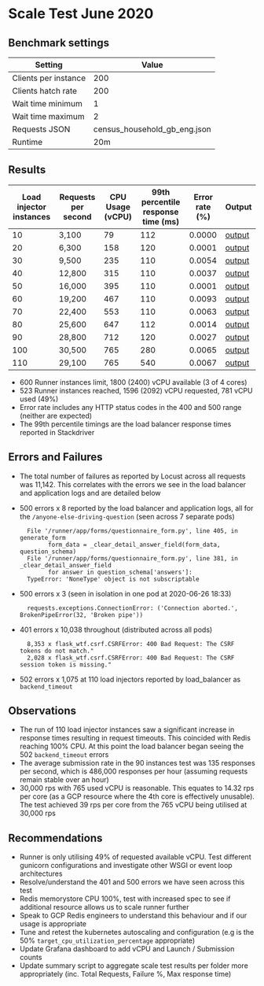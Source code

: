 # Scale Test June 2020

## Benchmark settings

| Setting | Value |
| --- | ---| 
| Clients per instance | 200 |
| Clients hatch rate   | 200 |
| Wait time minimum | 1 |
| Wait time maximum | 2 |
| Requests JSON | census_household_gb_eng.json |
| Runtime | 20m |

## Results

| Load injector instances | Requests per second | CPU Usage (vCPU) | 99th percentile response time (ms) | Error rate (%) | Output |
| --- | --- | --- | --- | --- | --- |
| 10 |3,100|79|112|0.0000|[output](https://console.cloud.google.com/storage/browser/eq-stress-test-load-injectors-benchmark-outputs/stress-test/2020-06-26T13:48:28)|
| 20 |6,300|158|120|0.0001 |[output](https://console.cloud.google.com/storage/browser/eq-stress-test-load-injectors-benchmark-outputs/stress-test/2020-06-26T14:10:41)|
| 30 |9,500|235|110|0.0054|[output](https://console.cloud.google.com/storage/browser/eq-stress-test-load-injectors-benchmark-outputs/stress-test/2020-06-26T14:32:50)|
| 40 |12,800|315|110|0.0037|[output](https://console.cloud.google.com/storage/browser/eq-stress-test-load-injectors-benchmark-outputs/stress-test/2020-06-26T14:55:14)|
| 50 |16,000|395|110|0.0001|[output](https://console.cloud.google.com/storage/browser/eq-stress-test-load-injectors-benchmark-outputs/stress-test/2020-06-26T15:17:18)|
| 60 |19,200|467|110|0.0093|[output](https://console.cloud.google.com/storage/browser/eq-stress-test-load-injectors-benchmark-outputs/stress-test/2020-06-26T15:40:10)|
| 70 |22,400|553|110|0.0063|[output](https://console.cloud.google.com/storage/browser/eq-stress-test-load-injectors-benchmark-outputs/stress-test/2020-06-26T16:02:20)|
| 80 |25,600|647|112 |0.0014|[output](https://console.cloud.google.com/storage/browser/eq-stress-test-load-injectors-benchmark-outputs/stress-test/2020-06-26T16:24:29)|
| 90 |28,800|712|120|0.0027|[output](https://console.cloud.google.com/storage/browser/eq-stress-test-load-injectors-benchmark-outputs/stress-test/2020-06-26T16:47:18)|
| 100 |30,500|765|280|0.0065|[output](https://console.cloud.google.com/storage/browser/eq-stress-test-load-injectors-benchmark-outputs/stress-test/2020-06-26T17:09:28)|
| 110 |29,100|765|540|0.0067|[output](https://console.cloud.google.com/storage/browser/eq-stress-test-load-injectors-benchmark-outputs/stress-test/2020-06-26T17:31:39)|

- 600 Runner instances limit, 1800 (2400) vCPU available (3 of 4 cores)
- 523 Runner instances reached, 1596 (2092) vCPU requested, 781 vCPU used (49%)
- Error rate includes any HTTP status codes in the 400 and 500 range (neither are expected)
- The 99th percentile timings are the load balancer response times reported in Stackdriver

## Errors and Failures

- The total number of failures as reported by Locust across all requests was 11,142. This correlates with the errors we see in the load balancer and application logs and are detailed below
- 500 errors x 8 reported by the load balancer and application logs, all for the `/anyone-else-driving-question` (seen across 7 separate pods)
        
        File '/runner/app/forms/questionnaire_form.py', line 405, in generate_form
              form_data = _clear_detail_answer_field(form_data, question_schema)
        File '/runner/app/forms/questionnaire_form.py', line 381, in _clear_detail_answer_field
              for answer in question_schema['answers']:
        TypeError: 'NoneType' object is not subscriptable

- 500 errors x 3 (seen in isolation in one pod at 2020-06-26 18:33)
            
        requests.exceptions.ConnectionError: ('Connection aborted.', BrokenPipeError(32, 'Broken pipe'))
             
- 401 errors x 10,038 throughout (distributed across all pods)
        
        8,353 x flask_wtf.csrf.CSRFError: 400 Bad Request: The CSRF tokens do not match."
        2,028 x flask_wtf.csrf.CSRFError: 400 Bad Request: The CSRF session token is missing."

- 502 errors x 1,075 at 110 load injectors reported by load_balancer as `backend_timeout`

## Observations

- The run of 110 load injector instances saw a significant increase in response times resulting in request timeouts. This coincided with Redis reaching 100% CPU. At this point the load balancer began seeing the 502 `backend_timeout` errors
- The average submission rate in the 90 instances test was 135 responses per second, which is 486,000 responses per hour (assuming requests remain stable over an hour)
- 30,000 rps with 765 used vCPU is reasonable. This equates to 14.32 rps per core (as a GCP resource where the 4th core is effectively unusable). The test achieved 39 rps per core from the 765 vCPU being utilised at 30,000 rps

## Recommendations

- Runner is only utilising 49% of requested available vCPU. Test different gunicorn configurations and investigate other WSGI or event loop architectures
- Resolve/understand the 401 and 500 errors we have seen across this test
- Redis memorystore CPU 100%, test with increased spec to see if additional resource allows us to scale runner further
- Speak to GCP Redis engineers to understand this behaviour and if our usage is appropriate
- Tune and retest the kubernetes autoscaling and configuration (e.g is the 50% `target_cpu_utilization_percentage` appropriate)
- Update Grafana dashboard to add vCPU and Launch / Submission counts
- Update summary script to aggregate scale test results per folder more appropriately (inc. Total Requests, Failure %, Max response time)

